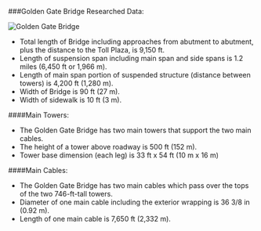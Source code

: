 ###Golden Gate Bridge Researched Data:

![Golden Gate Bridge](http://www.destination360.com/north-america/us/california/san-francisco/images/s/golden-gate-bridge-history.jpg)

* Total length of Bridge including approaches from abutment to abutment, plus the distance to the Toll Plaza, is 9,150 ft.
* Length of suspension span including main span and side spans is 1.2 miles (6,450 ft or 1,966 m).
* Length of main span portion of suspended structure (distance between towers) is 4,200 ft (1,280 m).
* Width of Bridge is 90 ft (27 m).
* Width of sidewalk is 10 ft (3 m).

####Main Towers:
* The Golden Gate Bridge has two main towers that support the two main cables.
* The height of a tower above roadway is 500 ft (152 m).
* Tower base dimension (each leg) is 33 ft x 54 ft (10 m x 16 m)

####Main Cables:
* The Golden Gate Bridge has two main cables which pass over the tops of the two 746-ft-tall towers.
* Diameter of one main cable including the exterior wrapping is 36 3/8 in (0.92 m).
* Length of one main cable is 7,650 ft (2,332 m).
